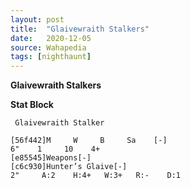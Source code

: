 ```yaml
---
layout: post
title:  "Glaivewraith Stalkers"
date:   2020-12-05
source: Wahapedia
tags: [nighthaunt]
---
```


**Glaivewraith Stalkers**

**Stat Block**
```
 Glaivewraith Stalker
```

```
[56f442]M     W     B     Sa    [-]
6"    1     10    4+    
[e85545]Weapons[-]
[c6c930]Hunter’s Glaive[-]
2"     A:2    H:4+   W:3+   R:-    D:1   
```


